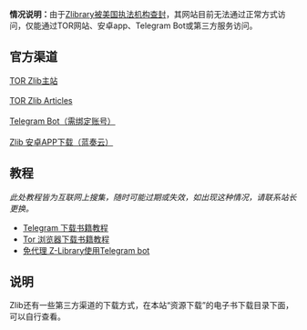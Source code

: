 <b>情况说明：</b>由于<a href="https://bbs.yibook.org/d/199-chi-xu-geng-xin-z-library-bei-mei-guo-zhi-fa-ji-gou-cha-feng" target="_blank">Zlibrary被美国执法机构查封</a>，其网站目前无法通过正常方式访问，仅能通过TOR网站、安卓app、Telegram Bot或第三方服务访问。

## 官方渠道

<a href="http://bookszlibb74ugqojhzhg2a63w5i2atv5bqarulgczawnbmsb6s6qead.onion" target="_blank" role="button" class="outline">TOR Zlib主站</a><br/><br/>
<a href="http://articles24t2d47kb6rbabobokvrnymh2smkleosntcu6qxou6sxewyd.onion" target="_blank" role="button" class="outline">TOR Zlib Articles</a><br/><br/>
<a href="https://t.me/zlibrary2bot" target="_blank" role="button" class="outline">Telegram Bot（需绑定账号）</a><br/><br/>
<a href="https://wwpan.lanzoul.com/iEJe60j41e5e" target="_blank" role="button" class="outline">Zlib 安卓APP下载（蓝奏云）</a>

## 教程

*此处教程皆为互联网上搜集，随时可能过期或失效，如出现这种情况，请联系站长更换。*

<ul>
    <li><a href="https://sunine.notion.site/Telegram-Z-Library-0308659487ac45e78ec1fd2e02fcee6e" target="_blank">Telegram 下载书籍教程</a></li>
    <li><a href="https://sunine.notion.site/Tor-Z-Library-fca6880faf734698896329f1a1c4a825" target="_blank">Tor 浏览器下载书籍教程</a></li>
    <li><a href="https://pangniao.net/zlibrary-telegram-bot.html" target="_blank">免代理 Z-Library使用Telegram bot</a></li>
</ul>

## 说明

Zlib还有一些第三方渠道的下载方式，在本站“资源下载”的电子书下载目录下面，可以自行查看。